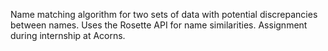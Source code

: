 Name matching algorithm for two sets of data with potential discrepancies between names. Uses the Rosette API for name similarities.
Assignment during internship at Acorns.

